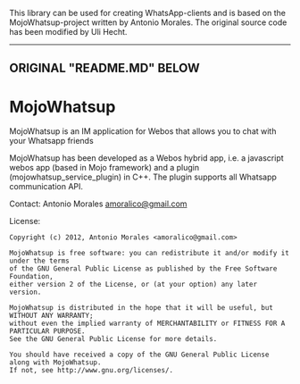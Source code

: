 This library can be used for creating WhatsApp-clients and is based on the MojoWhatsup-project written by Antonio Morales. The original source code has been modified by Uli Hecht.

-------------------------------------------------------------------------------------------------
ORIGINAL "README.MD" BELOW
-------------------------------------------------------------------------------------------------

MojoWhatsup
===========

MojoWhatsup is an IM application for Webos that allows you to chat with your Whatsapp friends

MojoWhatsup has been developed as a Webos hybrid app, i.e. a javascript webos app (based in Mojo framework) 
and a plugin (mojowhatsup_service_plugin) in C++. The plugin supports all Whatsapp communication API.

Contact: Antonio Morales <amoralico@gmail.com>

License:

	Copyright (c) 2012, Antonio Morales <amoralico@gmail.com>

	MojoWhatsup is free software: you can redistribute it and/or modify it under the terms 
	of the GNU General Public License as published by the Free Software Foundation, 
	either version 2 of the License, or (at your option) any later version.

	MojoWhatsup is distributed in the hope that it will be useful, but WITHOUT ANY WARRANTY; 
	without even the implied warranty of MERCHANTABILITY or FITNESS FOR A PARTICULAR PURPOSE. 
	See the GNU General Public License for more details.

	You should have received a copy of the GNU General Public License along with MojoWhatsup. 
	If not, see http://www.gnu.org/licenses/.
